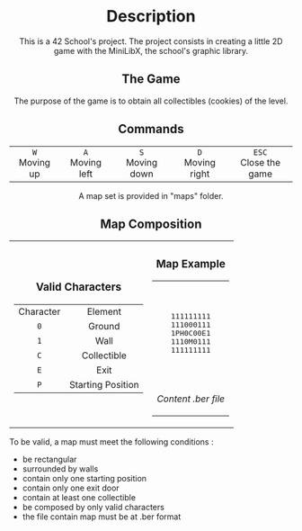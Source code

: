 <p align="center">
	<img src="">
</p>

<h1 align="center">
	Description
</h1>
<p align="center">
	This is a 42 School's project. The project consists in creating a little 2D game with the MiniLibX, the school's graphic library.
</p>

<h2 align="center">
	The Game
</h2>
<p align="center">
	The purpose of the game is to obtain all collectibles (cookies) of the level.
</p>

<h2 align="center">
	Commands
</h2>
<table align="center">
	<tr>
		<td align="center"><code>W</code><br>Moving up</td>
		<td align="center"><code>A</code><br>Moving left</td>
		<td align="center"><code>S</code><br>Moving down</td>
		<td align="center"><code>D</code><br>Moving right</td>
		<td align="center"><code>ESC</code><br>Close the game</td>
	</tr>
</table>

<p align="center">
	A map set is provided in "maps" folder.
</p>

<h2 align="center">
	Map Composition
</h2>
<table align="center">
	<tr>
		<td>
			<h3 align="center">
				Valid Characters
			</h3>
			<table align="center">
				<tr>
					<td align="center">Character</td><td align="center">Element</td>
				</tr>
				<tr>
					<td align="center"><code>0</code></td><td align="center">Ground</td>
				</tr>
				<tr>
					<td align="center"><code>1</code></td><td align="center">Wall</td>
				</tr>
				<tr>
					<td align="center"><code>C</code></td><td align="center">Collectible</td>
				</tr>
				<tr>
					<td align="center"><code>E</code></td><td align="center">Exit</td>
				</tr>
				<tr>
					<td align="center"><code>P</code></td><td align="center">Starting Position</td>
				</tr>
				</tr>
			</table>
		</td>
		<td>
			<table align="center">
				<h3 align="center">
					Map Example
				</h3>
				<tr>
					<td><br><br>
						<pre align="center">
111111111
111000111
1PH0C00E1
1110M0111
111111111</pre><br><br>
						<p align="center">
							<i>Content .ber file</i>
						</p>
						</p>
					</td>
				</tr>
			</table>
		</td>
	</tr>
</table>

<p>
	To be valid, a map must meet the following conditions :
	<ul>
		<li>be rectangular</li>
		<li>surrounded by walls</li>
		<li>contain only one starting position</li>
		<li>contain only one exit door</li>
		<li>contain at least one collectible</li>
		<li>be composed by only valid characters</li>
		<li>the file contain map must be at .ber format</li>
	</ul>
</p>
